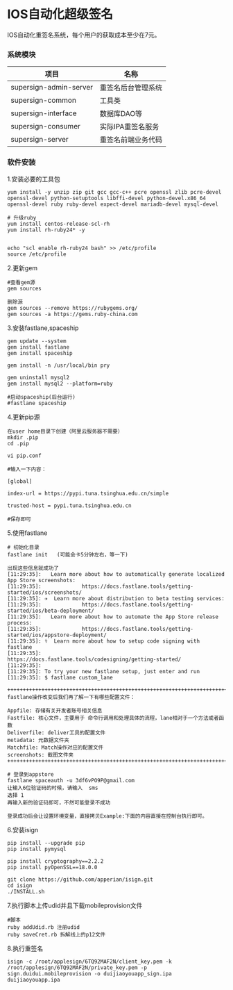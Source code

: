 # IOS自动化超级签名

IOS自动化重签名系统，每个用户的获取成本至少在7元。

### 系统模块

|  项目   | 名称  |
|  ----  | ---- |
| supersign-admin-server  | 重签名后台管理系统 |
| supersign-common  | 工具类 |
| supersign-interface  | 数据库DAO等 |
| supersign-consumer  | 实际IPA重签名服务 |
| supersign-server  | 重签名前端业务代码 |

### 软件安装

1.安装必要的工具包
```
yum install -y unzip zip git gcc gcc-c++ pcre openssl zlib pcre-devel openssl-devel python-setuptools libffi-devel python-devel.x86_64 openssl-devel ruby ruby-devel expect-devel mariadb-devel mysql-devel

# 升级ruby
yum install centos-release-scl-rh
yum install rh-ruby24* -y


echo "scl enable rh-ruby24 bash" >> /etc/profile
source /etc/profile
```

2.更新gem
```
#查看gem源
gem sources

删除源
gem sources --remove https://rubygems.org/
gem sources -a https://gems.ruby-china.com
```

3.安装fastlane,spaceship
```
gem update --system
gem install fastlane
gem install spaceship

gem install -n /usr/local/bin pry

gem uninstall mysql2
gem install mysql2 --platform=ruby

#启动spaceship(后台运行)
#fastlane spaceship
```

4.更新pip源
```
在user home目录下创建（阿里云服务器不需要）
mkdir .pip
cd .pip

vi pip.conf

#输入一下内容：

[global]
 
index-url = https://pypi.tuna.tsinghua.edu.cn/simple
 
trusted-host = pypi.tuna.tsinghua.edu.cn

#保存即可
```

5.使用fastlane
```
# 初始化目录
fastlane init	(可能会卡5分钟左右，等一下)

出现这些信息就成功了
[11:29:35]:   Learn more about how to automatically generate localized App Store screenshots:
[11:29:35]:             https://docs.fastlane.tools/getting-started/ios/screenshots/
[11:29:35]: ‍✈️  Learn more about distribution to beta testing services:
[11:29:35]:             https://docs.fastlane.tools/getting-started/ios/beta-deployment/
[11:29:35]:   Learn more about how to automate the App Store release process:
[11:29:35]:             https://docs.fastlane.tools/getting-started/ios/appstore-deployment/
[11:29:35]: ‍⚕️  Learn more about how to setup code signing with fastlane
[11:29:35]:             https://docs.fastlane.tools/codesigning/getting-started/
[11:29:35]: 
[11:29:35]: To try your new fastlane setup, just enter and run
[11:29:35]: $ fastlane custom_lane

++++++++++++++++++++++++++++++++++++++++++++++++++++++++++++++++++++++++++++++++++++++++++++
fastlane操作改变后我们再了解一下有哪些配置文件：

Appfile: 存储有关开发者账号相关信息
Fastfile: 核心文件，主要用于 命令行调用和处理具体的流程，lane相对于一个方法或者函数
Deliverfile: deliver工具的配置文件
metadata: 元数据文件夹
Matchfile: Match操作对应的配置文件
screenshots: 截图文件夹
++++++++++++++++++++++++++++++++++++++++++++++++++++++++++++++++++++++++++++++++++++++++++++

# 登录到appstore
fastlane spaceauth -u 3df6vPO9P@gmail.com
让输入6位验证码的时候，请输入  sms
选择 1
再输入新的验证码即可，不然可能登录不成功

登录成功后会让设置环境变量，直接拷贝Example:下面的内容直接在控制台执行即可。
```

6.安装isign
```
pip install --upgrade pip
pip install pymysql

pip install cryptography==2.2.2
pip install pyOpenSSL==18.0.0

git clone https://github.com/apperian/isign.git
cd isign
./INSTALL.sh
```

7.执行脚本上传udid并且下载mobileprovision文件
```
#脚本
ruby addUdid.rb 注册udid
ruby saveCret.rb 拆解线上的p12文件
```

8.执行重签名
```
isign -c /root/applesign/6TQ92MAF2N/client_key.pem -k /root/applesign/6TQ92MAF2N/private_key.pem -p sign.duidui.mobileprovision -o duijiaoyouapp_sign.ipa duijiaoyouapp.ipa
```
